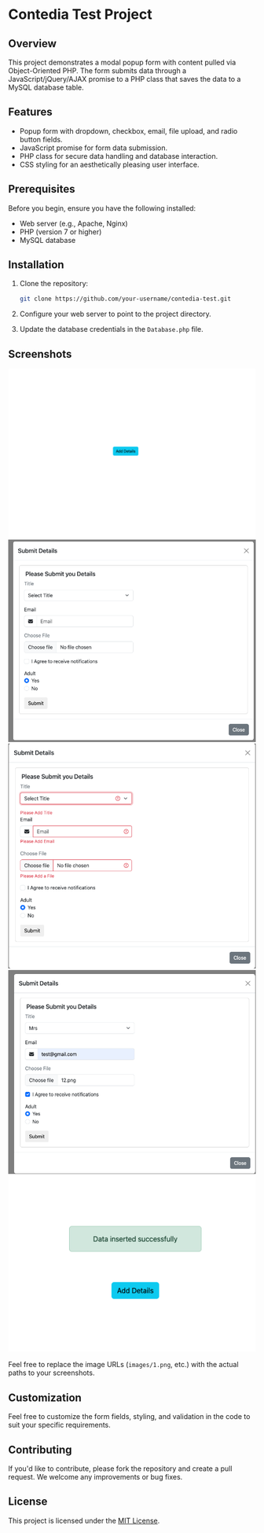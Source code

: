 # Contedia Test Project

## Overview

This project demonstrates a modal popup form with content pulled via Object-Oriented PHP. The form submits data through a JavaScript/jQuery/AJAX promise to a PHP class that saves the data to a MySQL database table.

## Features

- Popup form with dropdown, checkbox, email, file upload, and radio button fields.
- JavaScript promise for form data submission.
- PHP class for secure data handling and database interaction.
- CSS styling for an aesthetically pleasing user interface.

## Prerequisites

Before you begin, ensure you have the following installed:

- Web server (e.g., Apache, Nginx)
- PHP (version 7 or higher)
- MySQL database

## Installation

1. Clone the repository:

    ```bash
    git clone https://github.com/your-username/contedia-test.git
    ```

2. Configure your web server to point to the project directory.

3. Update the database credentials in the `Database.php` file.

## Screenshots

![Screenshot 1](images/1.png)
![Screenshot 2](images/2.png)
![Screenshot 3](images/3.png)
![Screenshot 4](images/4.png)
![Screenshot 5](images/5.png)

Feel free to replace the image URLs (`images/1.png`, etc.) with the actual paths to your screenshots.

## Customization

Feel free to customize the form fields, styling, and validation in the code to suit your specific requirements.

## Contributing

If you'd like to contribute, please fork the repository and create a pull request. We welcome any improvements or bug fixes.

## License

This project is licensed under the [MIT License](LICENSE).

